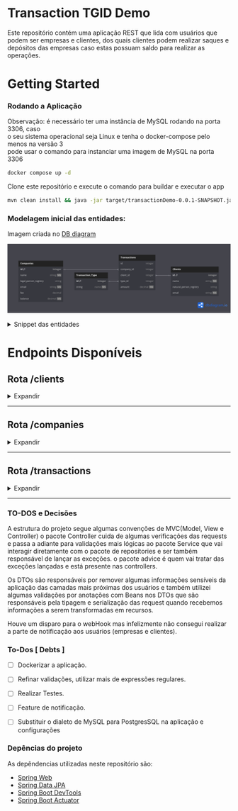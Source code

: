 # Transaction TGID Demo
Este repositório contém uma aplicação REST que lida com usuários que podem ser empresas e clientes, 
dos quais clientes podem realizar saques e depósitos das empresas caso estas possuam
saldo para realizar as operações.

# Getting Started

### Rodando a Aplicação

Observação: é necessário ter uma instância de MySQL rodando na porta 3306, caso <br>
o seu sistema operacional seja Linux e tenha o docker-compose pelo menos na versão 3 <br>
pode usar o comando para instanciar uma imagem de MySQL na porta 3306 <br>
```bash
docker compose up -d
```


Clone este repositório e execute o comando para buildar e executar o app <br>

```bash
mvn clean install && java -jar target/transactionDemo-0.0.1-SNAPSHOT.jar
```


### Modelagem inicial das entidades:

Imagem criada no [DB diagram](https://dbdiagram.io)

![dbdiagram.png](src/main/resources/dbdiagram.png)

<details><summary>Snippet das entidades</summary>

O snippet abaixo pode ser colado no [DB diagram](https://dbdiagram.io) e editado

```bash
Table Clients {
  id integer [pk]
  name string [not null]
  natural_person_registry string [unique]
  email string [not null]
}

Table Companies {
  id integer [pk]
  name string [not null]
  legal_person_registry string [unique]
  email string [not null]
  fee decimal [null]
  balance decimal [not null]
}

Table Transaction_Type {
  id integer [pk]
  string name [not null]
}

Table Transactions {
  id integer 
  company_id integer [ref: > Companies.id]
  client_id integer [ref: > Clients.id]
  type_id integer [ref: > Transaction_Type.id]
  amount decimal [not null]
}
```
</details>


# Endpoints Disponíveis

## Rota /clients

<details><summary> Expandir </summary>

#### GET

O método GET deste endpoint realiza a busca de um cliente por CPF (naturalRegistry) 
e espera um body no seguinte 
formato
```json
{ "naturalRegistry": "84439953867" }
```

E trará a resposta a seguir em caso de Sucesso com status 200:

```json
{
  "name": "ClientName",
  "email": "client@email.com",
  "naturalRegistry": "84439953867"
}
```

#### Casos de Erro:
* 400 - Caso o body não possua a chave "naturalRegistry" ou CPF fora do padrão de caracteres.
* 404 - O CPF passado não está cadastrado.
* 422 - O formato do CPF seja inválido.

----
#### POST

Já o post é responsável por realizar o cadastro de novos clientes e espera um body no seguinte 
formato
```json
{
  "name": "Newclient",
  "email": "newClient@valid.com",
  "naturalRegistry": "19690026038"
}
```

A resposta em caso de sucesso tem status 201:
```json
{
  "name": "Newclient",
  "email": "newClient@valid.com",
  "naturalRegistry": "19690026038"
}
```

#### Casos de Erro:
* 400 - Body não contenha uma propriedade, ou propriedade mal formatada
* 409 - Conflito de recurso, cliente com este CPF já cadastrado
* 422 - CPF inválido

</details>

------

## Rota /companies

<details><summary> Expandir </summary>

#### GET

O método GET deste endpoint realiza a busca de uma empresa por CNPJ (legalPersonRegistry)
e espera um body no seguinte
formato
```json
{ "legalRegistry": "18196534000109" }
```

E trará a resposta a seguir em caso de Sucesso com status 200:

```json
{
  "name": "F.I.R.S.T",
  "email": "first@email.com",
  "legalRegistry": "18196534000109"
}
```

#### Casos de Erro:
* 400 - Caso o body não possua a chave "legalRegistry" ou CNPJ fora do padrão de caracteres.
* 404 - O CNPJ passado não está cadastrado.
* 422 - O formato do CNPJ seja inválido.

----
#### POST

Já o post é responsável por realizar o cadastro de novas empresas e espera um body no seguinte
formato
```json
{
  "name": "someAcompany",
  "legalPersonRegistry": "27316685000136",
  "email": "some@company.email.com",
  "fee": 0.01,
  "balance": 10000
}
```

A resposta em caso de sucesso tem status 201:
```json
{
  "name": "somaAcompany",
  "email": "some@company.email.com",
  "legalRegistry": "27316685000136"
}
```

#### Casos de Erro:
* 400 - Body não contenha uma propriedade, ou propriedade mal formatada
* 409 - Conflito de recurso, empresa com este CNPJ já cadastrado
* 422 - CNPJ inválido

</details>

----

## Rota /transactions

<details><summary> Expandir </summary>

#### POST

transactions possui apenas o endpoint para cadastrar transações, e espera no corpo da requisição 
o seguinte body
```json
{
  "cnpj": 47959523000123,
  "cpf": 84439953867,
  "type": "withdraw",
  "amount": 15
}
```

A resposta em caso de sucesso tem status 201:
```json
{
  "companyName": "3ND",
  "clientName": "FClient",
  "operation": "withdraw",
  "amount": 15
}
```

Esse endpoint também atualiza o saldo disponível da empresa de acordo com a natureza da transaction
onde depósitos são acrescidos ao saldo, e saques subtraídos, valores estes que são modificados 
pela tarifa (única) pela coluna "fee" em valor decimal para representar a porcentagem a incidir 
sobre o montante da operação.

Em caso de depósitos o cálculo para atualizar o saldo é:<br>
novo_saldo = saldo_atual + amount * (1 - fee)
onde (1 - fee) representa o percentual da quantidade depositada a ser acrescentada ao novo_saldo
<br>EX: 
```bash
saldo_atual = 10
amount = 100 
fee = 0.01 (representando 1% de taxa)

o total a ser acrescido ao saldo após a transação será de 

amount * (1 - fee)
100 * (1 - 0.01)
100 * 0.99
novo_saldo = saldo_atual + 99
novo_saldo = 10 + 99
novo_saldo = 109
```


em caso de saques o cálculo é: <br>
novo_saldo = saldo_atual - amount * (1 + fee)
onde (1 + fee) representa o valor percentual a mais da quantidade sacada pelo cliente do saldo 
da empresa
<br>EX:
```bash
saldo_atual = 1000
amount = 100 
fee = 0.01 (representando 1% de taxa)

o total a ser subtraido do saldo após a transação será de 

amount * (1 + fee)
100 * (1 + 0.01)
100 * 1.01
novo_saldo = saldo_atual - 101
novo_saldo = 200 - 101
novo_saldo = 99
```


#### Casos de Erro:
* 400 - Body não contenha uma propriedade, ou propriedade mal formatada
* 404 - Empresa ou cliente não encontrado nos recursos para registrar a transaction
* 422 - CNPJ ou CPF inválido, ou fundos da empresa são insuficientes para a transaction

</details>

----

### TO-DOS e Decisões

A estrutura do projeto segue algumas convenções de MVC(Model, View e Controller)
o pacote Controller cuida de algumas verificações das requests e passa a adiante para 
validações mais lógicas ao pacote Service que vai interagir diretamente com o pacote de 
repositories e 
ser também responsável de lançar as exceções. o pacote advice é quem vai tratar das exceções 
lançadas e está presente nas controllers.

Os DTOs são responsáveis por remover algumas informações sensíveis da aplicação das camadas mais 
próximas dos usuários e também utilizei algumas validações por anotações com Beans nos DTOs 
que são responsáveis pela tipagem e serialização das request quando recebemos informações a 
serem transformadas em recursos.

Houve um disparo para o webHook mas infelizmente não consegui realizar a parte de notificação 
aos usuários (empresas e clientes).

### To-Dos [ Debts ]
- [ ] Dockerizar a aplicação.
- [ ] Refinar validações, utilizar mais de expressões regulares.
- [ ] Realizar Testes.
- [ ] Feature de notificação.
- [ ] Substituir o dialeto de MySQL para PostgresSQL na aplicação e configurações



### Depências do projeto
As depêndencias utilizadas neste repositório são:

* [Spring Web](https://docs.spring.io/spring-boot/docs/3.2.1/reference/htmlsingle/index.html#web)
* [Spring Data JPA](https://docs.spring.io/spring-data/jpa/reference/)
* [Spring Boot DevTools](https://docs.spring.io/spring-boot/docs/3.2.1/reference/htmlsingle/index.html#using.devtools)
* [Spring Boot Actuator](https://docs.spring.io/spring-boot/docs/3.2.1/reference/htmlsingle/index.html#actuator)

